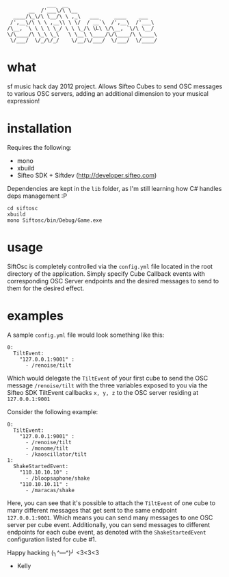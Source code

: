 ```
             ___  __
       __  /'___\/\ \__
  ____/\_\/\ \__/\ \ ,_\   ___     ____    ___
 /',__\/\ \ \ ,__\\ \ \/  / __`\  /',__\  /'___\
/\__, `\ \ \ \ \_/ \ \ \_/\ \L\ \/\__, `\/\ \__/
\/\____/\ \_\ \_\   \ \__\ \____/\/\____/\ \____\
 \/___/  \/_/\/_/    \/__/\/___/  \/___/  \/____/
```
# what
sf music hack day 2012 project.  Allows Sifteo Cubes to send OSC messages to various OSC servers, adding an additional dimension to your musical expression!

# installation
Requires the following:

- mono
- xbuild
- Sifteo SDK + Siftdev (http://developer.sifteo.com)

Dependencies are kept in the `lib` folder, as I'm still learning how C# handles deps management :P

```
cd siftosc
xbuild
mono Siftosc/bin/Debug/Game.exe
```
# usage
SiftOsc is completely controlled via the `config.yml` file located in the root directory of the application.  Simply specify Cube Callback events with corresponding OSC Server endpoints and the desired messages to send to them for the desired effect.

# examples

A sample `config.yml` file would look something like this:

```
0:
  TiltEvent:
    "127.0.0.1:9001" :
      - /renoise/tilt
```

Which would delegate the `TiltEvent` of your first cube to send the OSC message `/renoise/tilt` with the three variables exposed to you via the Sifteo SDK TiltEvent callbacks `x, y, z` to the OSC server residing at `127.0.0.1:9001`

Consider the following example:

```
0:
  TiltEvent:
    "127.0.0.1:9001" :
      - /renoise/tilt
      - /monome/tilt
      - /kaoscillator/tilt
1:
  ShakeStartedEvent:
    "110.10.10.10" :
      - /bloopsaphone/shake
    "110.10.10.11" :
      - /maracas/shake
```

Here, you can see that it's possible to attach the `TiltEvent` of one cube to many different messages that get sent to the same endpoint `127.0.0.1:9001`.  Which means you can send many messages to one OSC server per cube event.  Additionally, you can send messages to different endpoints for each cube event, as denoted with the `ShakeStartedEvent` configuration listed for cube #1.

Happy hacking (╮^—^)╯ <3<3<3

  - Kelly

